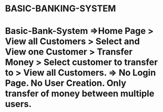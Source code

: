 # BASIC-BANKING-SYSTEM
# Basic-Bank-System =>Home Page > View all Customers > Select and View one Customer > Transfer Money > Select customer to transfer to > View all Customers.  => No Login Page. No User Creation. Only transfer of money between multiple users.
